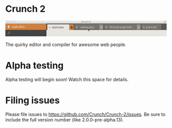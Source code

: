 Crunch 2
===
![Magic Tabs™](demo/MagicTabs.gif)

The quirky editor and compiler for awesome web people.

Alpha testing
====
Alpha testing will begin soon! Watch this space for details.

Filing issues
====
Please file issues to https://github.com/Crunch/Crunch-2/issues.
Be sure to include the full version number (like 2.0.0-pre-alpha.13).
